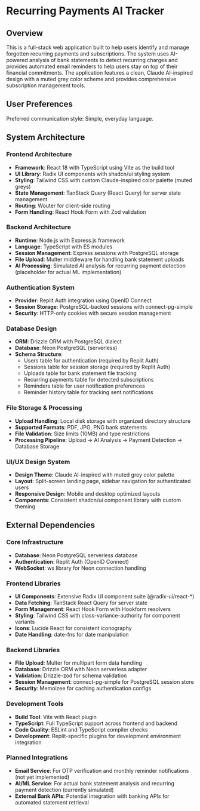 # Recurring Payments AI Tracker

## Overview

This is a full-stack web application built to help users identify and manage forgotten recurring payments and subscriptions. The system uses AI-powered analysis of bank statements to detect recurring charges and provides automated email reminders to help users stay on top of their financial commitments. The application features a clean, Claude AI-inspired design with a muted grey color scheme and provides comprehensive subscription management tools.

## User Preferences

Preferred communication style: Simple, everyday language.

## System Architecture

### Frontend Architecture

- **Framework**: React 18 with TypeScript using Vite as the build tool
- **UI Library**: Radix UI components with shadcn/ui styling system
- **Styling**: Tailwind CSS with custom Claude-inspired color palette (muted greys)
- **State Management**: TanStack Query (React Query) for server state management
- **Routing**: Wouter for client-side routing
- **Form Handling**: React Hook Form with Zod validation

### Backend Architecture

- **Runtime**: Node.js with Express.js framework
- **Language**: TypeScript with ES modules
- **Session Management**: Express sessions with PostgreSQL storage
- **File Upload**: Multer middleware for handling bank statement uploads
- **AI Processing**: Simulated AI analysis for recurring payment detection (placeholder for actual ML implementation)

### Authentication System

- **Provider**: Replit Auth integration using OpenID Connect
- **Session Storage**: PostgreSQL-backed sessions with connect-pg-simple
- **Security**: HTTP-only cookies with secure session management

### Database Design

- **ORM**: Drizzle ORM with PostgreSQL dialect
- **Database**: Neon PostgreSQL (serverless)
- **Schema Structure**:
  - Users table for authentication (required by Replit Auth)
  - Sessions table for session storage (required by Replit Auth) 
  - Uploads table for bank statement file tracking
  - Recurring payments table for detected subscriptions
  - Reminders table for user notification preferences
  - Reminder history table for tracking sent notifications

### File Storage & Processing

- **Upload Handling**: Local disk storage with organized directory structure
- **Supported Formats**: PDF, JPG, PNG bank statements
- **File Validation**: Size limits (10MB) and type restrictions
- **Processing Pipeline**: Upload → AI Analysis → Payment Detection → Database Storage

### UI/UX Design System

- **Design Theme**: Claude AI-inspired with muted grey color palette
- **Layout**: Split-screen landing page, sidebar navigation for authenticated users
- **Responsive Design**: Mobile and desktop optimized layouts
- **Components**: Consistent shadcn/ui component library with custom theming

## External Dependencies

### Core Infrastructure
- **Database**: Neon PostgreSQL serverless database
- **Authentication**: Replit Auth (OpenID Connect)
- **WebSocket**: ws library for Neon connection handling

### Frontend Libraries
- **UI Components**: Extensive Radix UI component suite (@radix-ui/react-*)
- **Data Fetching**: TanStack React Query for server state
- **Form Management**: React Hook Form with Hookform resolvers
- **Styling**: Tailwind CSS with class-variance-authority for component variants
- **Icons**: Lucide React for consistent iconography
- **Date Handling**: date-fns for date manipulation

### Backend Libraries
- **File Upload**: Multer for multipart form data handling
- **Database**: Drizzle ORM with Neon serverless adapter
- **Validation**: Drizzle-zod for schema validation
- **Session Management**: connect-pg-simple for PostgreSQL session store
- **Security**: Memoizee for caching authentication configs

### Development Tools
- **Build Tool**: Vite with React plugin
- **TypeScript**: Full TypeScript support across frontend and backend
- **Code Quality**: ESLint and TypeScript compiler checks
- **Development**: Replit-specific plugins for development environment integration

### Planned Integrations
- **Email Service**: For OTP verification and monthly reminder notifications (not yet implemented)
- **AI/ML Service**: For actual bank statement analysis and recurring payment detection (currently simulated)
- **External Bank APIs**: Potential integration with banking APIs for automated statement retrieval